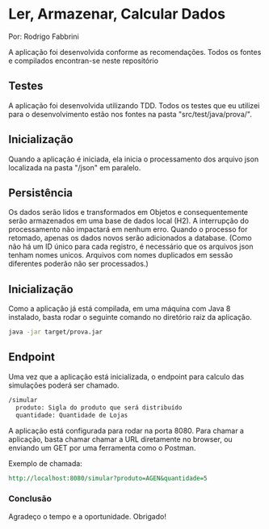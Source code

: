 # Ler, Armazenar, Calcular Dados

Por: Rodrigo Fabbrini

A aplicação foi desenvolvida conforme as recomendações.
Todos os fontes e compilados encontran-se neste repositório

## Testes
A aplicação foi desenvolvida utilizando TDD. 
Todos os testes que eu utilizei para o desenvolvimento estão nos fontes na pasta "src/test/java/prova/".

## Inicialização
Quando a aplicação é iniciada, ela inicia o processamento dos arquivo json localizada na pasta "/json" em paralelo.

## Persistência
Os dados serão lidos e transformados em Objetos e consequentemente serão armazenados em uma base de dados local (H2).
A interrupção do processamento não impactará em nenhum erro. Quando o processo for retomado, apenas os dados novos serão adicionados a database.
(Como não há um ID único para cada registro, é necessário que os arquivos json tenham nomes unicos. Arquivos com nomes duplicados em sessão diferentes poderão não ser processados.)

## Inicialização
Como a aplicação já está compilada, em uma máquina com Java 8 instalado, basta rodar o seguinte comando no diretório raiz da aplicação.

```bash
java -jar target/prova.jar
```

## Endpoint
Uma vez que a aplicação está inicializada, o endpoint para calculo das simulações poderá ser chamado. 

```rest
/simular
  produto: Sigla do produto que será distribuído
  quantidade: Quantidade de Lojas
```

A aplicação está configurada para rodar na porta 8080.
Para chamar a aplicação, basta chamar chamar a URL diretamente no browser, ou enviando um GET por uma ferramenta como o Postman.

Exemplo de chamada:
```rest
http://localhost:8080/simular?produto=AGEN&quantidade=5
```

### Conclusão

Agradeço o tempo e a oportunidade.
Obrigado!
